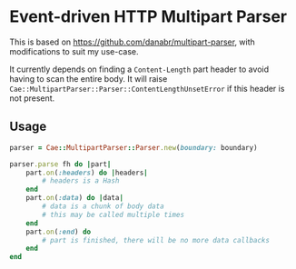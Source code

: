 # Event-driven HTTP Multipart Parser

This is based on https://github.com/danabr/multipart-parser, with
modifications to suit my use-case.

It currently depends on finding a `Content-Length` part header to avoid having to scan the entire body. It will raise `Cae::MultipartParser::Parser::ContentLengthUnsetError` if this header is not present.


## Usage

```ruby
parser = Cae::MultipartParser::Parser.new(boundary: boundary)

parser.parse fh do |part|
	part.on(:headers) do |headers|
		# headers is a Hash
	end
	part.on(:data) do |data|
		# data is a chunk of body data
		# this may be called multiple times
	end
	part.on(:end) do
		# part is finished, there will be no more data callbacks
	end
end
```